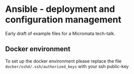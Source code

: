 # Ansible - deployment and configuration management

Early draft of example files for a Micromata tech-talk.

## Docker environment

To set up the docker environment please replace the file `docker/sshd/.ssh/authorized_keys` with your ssh public-key


